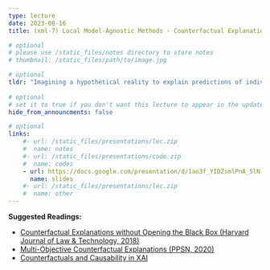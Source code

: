 ```yaml
---
type: lecture
date: 2023-08-16
title: (xml-7) Local Model-Agnostic Methods - Counterfactual Explanations.

# optional
# please use /static_files/notes directory to store notes
# thumbnail: /static_files/path/to/image.jpg

# optional
tldr: "Imagining a hypothetical reality to explain predictions of individual instances"
  
# optional
# set it to true if you don't want this lecture to appear in the updates section
hide_from_announcments: false

# optional
links: 
    #- url: /static_files/presentations/lec.zip
    #  name: notes
    #- url: /static_files/presentations/code.zip
    #  name: codes
    - url: https://docs.google.com/presentation/d/1ao3f_YIDZsmlPnA_5lN-8Qfhl7gBws6Ak2uVyw_RZWE/edit?usp=sharing
      name: slides
    #- url: /static_files/presentations/lec.zip
    #  name: other
---
```


**Suggested Readings:**
- [Counterfactual Explanations without Opening the Black Box (Harvard Journal of Law & Technology, 2018)](https://arxiv.org/abs/1711.00399)
- [Multi-Objective Counterfactual Explanations (PPSN, 2020)](https://arxiv.org/abs/2004.11165)
- [Counterfactuals and Causability in XAI](https://arxiv.org/pdf/2103.04244.pdf)
